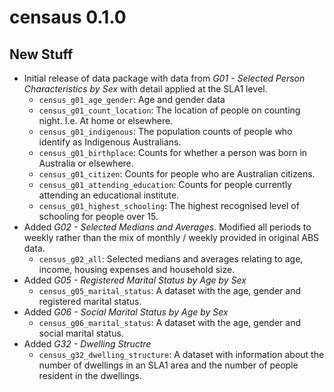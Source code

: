 # censaus 0.1.0

## New Stuff

* Initial release of data package with data from _G01 - Selected Person Characteristics by Sex_ with detail applied at the SLA1 level.
    * `census_g01_age_gender`: Age and gender data
    * `census_g01_count_location`: The location of people on counting night. I.e. At home or elsewhere.
    * `census_g01_indigenous`: The population counts of people who identify as Indigenous Australians.
    * `census_g01_birthplace`: Counts for whether a person was born in Australia or elsewhere.
    * `census_g01_citizen`: Counts for people who are Australian citizens.
    * `census_g01_attending_education`: Counts for people currently attending an educational institute.
    * `census_g01_highest_schooling`: The highest recognised level of schooling for people over 15.
* Added _G02 - Selected Medians and Averages_. Modified all periods to weekly rather than the mix of monthly / weekly provided in original ABS data.
    * `census_g02_all`: Selected medians and averages relating to age, income, housing expenses and household size.
* Added _G05 - Registered Marital Status by Age by Sex_
    * `census_g05_marital_status`: A dataset with the age, gender and registered marital status.
* Added _G06 - Social Marital Status by Age by Sex_
    * `census_g06_marital_status`: A dataset with the age, gender and social marital status.
* Added _G32 - Dwelling Structre_
    * `census_g32_dwelling_structure`: A dataset with information about the number of dwellings in an SLA1 area and the number of people resident in the dwellings.
